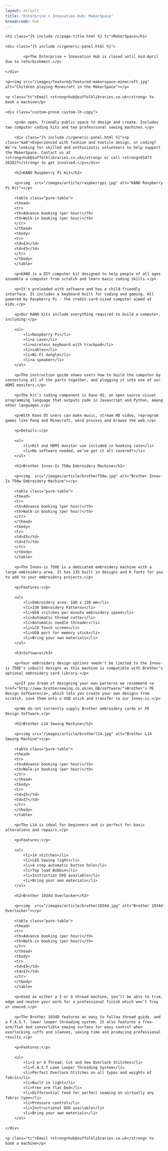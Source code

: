 ```yaml
---
layout: default
title: 'Enterprise + Innovation Hub: MakerSpace'
breadcrumb: hub
---
```


<article class="custom-narrow-width">

	<h1 class="{% include /c/page-title.html %} tc">MakerSpace</h1>

	<div class="{% include /c/generic-panel.html %}">

			<p>The Enterprise + Innovation Hub is closed until mid-April due to refurbishment.</p>

	</div>

	<p><img src="/images/featured/featured-makerspace-minecraft.jpg" alt="Children playing Minecraft in the MakerSpace"></p>

	<p class="tc">Email <strong>hub@suffolklibraries.co.uk</strong> to book a machine</p>

	<div class="custom-prose custom-lh-copy">

		<p>An open, friendly public space to design and create. Includes two computer coding kits and two professional sewing machines.</p>

		<div class="{% include /c/generic-panel.html %}"><p class="ma0">Experienced with fashion and textile design, or coding? We’re looking for skilled and enthusiastic volunteers to help support the MakerSpace. Contact us at <strong>hub@suffolklibraries.co.uk</strong> or call <strong>01473 263827</strong> to get involved.</p></div>

		<h2>KANO Raspberry Pi Kit</h2>

		<p><img  src="/images/article/raspberrypi.jpg" alt="KANO Raspberry Pi Kit"></p>

		<table class="pure-table">
		<thead>
		<tr>
		<th>Advance booking (per hour)</th>
		<th>Walk-in booking (per hour)</th>
		</tr>
		</thead>
		<tbody>
		<tr>
		<td>£3</td>
		<td>£5</td>
		</tr>
		</tbody>
		</table>

		<p>KANO is a DIY computer kit designed to help people of all ages assemble a computer from scratch and learn basic coding skills.</p>

		<p>It's preloaded with software and has a child-friendly interface. It includes a keyboard built for coding and gaming. All powered by Raspberry Pi - the credit-card-sized computer aimed at kids.</p>

		<p>Our KANO kits include everything required to build a computer, including:</p>

		<ul>
			<li>Raspberry Pi</li>
			<li>a case</li>
			<li>wireless keyboard with trackpad</li>
			<li>cables</li>
			<li>Wi-Fi dongle</li>
			<li>a speaker</li>
		</ul>

		<p>The instruction guide shows users how to build the computer by connecting all of the parts together, and plugging it into one of our HDMI monitors.</p>

		<p>The kit’s coding component is Kano OS, an open source visual programming language that outputs code in Javascript and Python, among other languages.</p>

		<p>With Kano OS users can make music, stream HD video, reprogram games like Pong and Minecraft, word process and browse the web.</p>

		<p>Details:</p>

		<ul>
			<li>Kit and HDMI monitor use included in booking rate</li>
			<li>No software needed, we’ve got it all covered!</li>
		</ul>

		<h2>Brother Innov-Is 750w Embroidery Machine</h2>

		<p><img  src="/images/article/brother750w.jpg" alt="Brother Innov-Is 750w Embroidery Machine"></p>

		<table class="pure-table">
		<thead>
		<tr>
		<th>Advance booking (per hour)</th>
		<th>Walk-in booking (per hour)</th>
		</tr>
		</thead>
		<tbody>
		<tr>
		<td>£5</td>
		<td>£7</td>
		</tr>
		</tbody>
		</table>

		<p>The Innov-is 750E is a dedicated embroidery machine with a large embroidery area. It has 135 built in designs and 6 fonts for you to add to your embroidery projects.</p>

		<p>Features:</p>

		<ul>
			<li>Embroidery area: 180 x 130 mm</li>
			<li>136 Embroidery Patterns</li>
			<li>650 stitches per minute embroidery speed</li>
			<li>Automatic thread cutter</li>
			<li>Automatic needle threader</li>
			<li>LCD Touch screen</li>
			<li>USB port for memory stick</li>
			<li>Bring your own materials</li>
		</ul>

		<h3>Software</h3>

		<p>Your embroidery design options needn't be limited to the Innov-is 750E's inbuilt designs as this machine is compatible with Brother’s optional embroidery card library.</p>

		<p>If you dream of designing your own patterns we recommend <a href="http://www.brothersewing.co.uk/en_GB/software/">Brother’s PE Design Software</a>, which lets you create your own designs from scratch, save them onto a USB stick and transfer to our Innov-is.</p>

		<p>We do not currently supply Brother embroidery cards or PE Design Software.</p>

		<h2>Brother L14 Sewing Machine</h2>

		<p><img src="/images/article/brotherl14.jpg" alt="Brother L14 Sewing Machine"></p>

		<table class="pure-table">
		<thead>
		<tr>
		<th>Advance booking (per hour)</th>
		<th>Walk-in booking (per hour)</th>
		</tr>
		</thead>
		<tbody>
		<tr>
		<td>£5</td>
		<td>£7</td>
		</tr>
		</tbody>
		</table>

		<p>The L14 is ideal for beginners and is perfect for basic alterations and repairs.</p>

		<p>Features:</p>

		<ul>
			<li>14 stitches</li>
			<li>LED Sewing light</li>
			<li>4 step automatic button hole</li>
			<li>Top load Bobbin</li>
			<li>Instruction DVD available</li>
			<li>Bring your own materials</li>
		</ul>

		<h2>Brother 1034d Overlocker</h2>

		<p><img  src="/images/article/brother1034d.jpg" alt="Brother 1034d Overlocker"></p>

		<table class="pure-table">
		<thead>
		<tr>
		<th>Advance booking (per hour)</th>
		<th>Walk-in booking (per hour)</th>
		</tr>
		</thead>
		<tbody>
		<tr>
		<td>£5</td>
		<td>£7</td>
		</tr>
		</tbody>
		</table>

		<p>Used as either a 3 or 4 thread machine, you’ll be able to trim, edge and neaten your work for a professional finish which won’t fray or unwind.</p>

		<p>The Brother 1034D features an easy to follow thread guide, and a F.A.S.T. lower looper threading system. It also features a free-arm/flat bed convertible sewing surface for easy control when overlocking cuffs and sleeves, saving time and producing professional results.</p>

		<p>Features:</p>

		<ul>
			<li>3 or 4 Thread, Cut and Sew Overlock Stitches</li>
			<li>F.A.S.T Lowe Looper Threading System</li>
			<li>Perfect Overlock Stitches on all types and weights of fabric</li>
			<li>Built in light</li>
			<li>Free arm flat bed</li>
			<li>Differential feed for perfect seaming on virtually any fabric type</li>
			<li>Pressure control</li>
			<li>Instructional DVD available</li>
			<li>Bring your own materials</li>
		</ul>

	</div>

	<p class="tc">Email <strong>hub@suffolklibraries.co.uk</strong> to book a machine</p>

</article>
